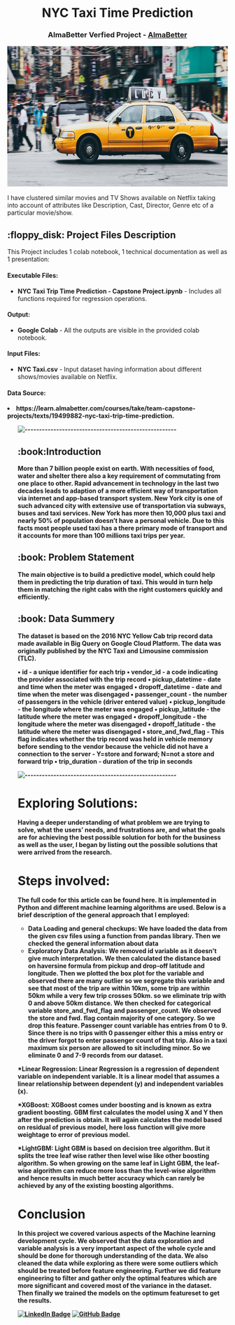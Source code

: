 
<h1 align="center"> NYC Taxi Time Prediction </h1>
<h3 align="center"> AlmaBetter Verfied Project - <a href="https://www.almabetter.com/"> AlmaBetter </a> </h5>

<p align="center"> 
<img src="https://github.com/AnshRockstar/NYC-Taxi-Trip-Duration-Prediction/blob/main/Images/NYC%20Taxi.jpg" alt="NYC Taxi.jpg"  height="320px">
</p>

<p>I have clustered similar movies and TV Shows available on Netflix taking into account of attributes like Description, Cast, Director, Genre etc of a particular movie/show.</p>

<h2> :floppy_disk: Project Files Description</h2>

<p>This Project includes 1 colab notebook, 1 technical documentation as well as 1 presentation:</p>
<h4>Executable Files:</h4>
<ul>
  <li><b> NYC Taxi Trip Time Prediction - Capstone Project.ipynb</b> - Includes all functions required for regression operations.</li>
</ul>

<h4>Output:</h4>
<ul>
  <li><b>Google Colab</b> - All the outputs are visible in the provided colab notebook.
</ul>
<h4>Input Files:</h4>
<ul>
  <li><b>NYC Taxi.csv</b> - Input dataset having information about different shows/movies available on Netflix.</li>
</ul>
<h4>Data Source:</h4>
<li><b>https://learn.almabetter.com/courses/take/team-capstone-projects/texts/19499882-nyc-taxi-trip-time-prediction.</li>
<ul>

![-----------------------------------------------------](https://raw.githubusercontent.com/andreasbm/readme/master/assets/lines/rainbow.png)

<h2> :book:Introduction</h2>
More than 7 billion people exist on earth. With necessities of food, water and shelter there also a key requirement of commutating from one place to other. Rapid advancement in technology in the last two decades leads to adaption of a more efficient way of transportation via internet and app-based transport system. New York city is one of such advanced city with extensive use of transportation via subways, buses and taxi services. New York has more then 10,000 plus taxi and nearly 50% of population doesn’t have a personal vehicle. Due to this facts most people used taxi has a there primary mode of transport and it accounts for more than 100 millions taxi trips per year.

<h2> :book: Problem Statement</h2>
The main objective is to build a predictive model, which could help them in predicting the trip duration of taxi. This would in turn help them in matching the right cabs with the right customers quickly and efficiently.

<h2> :book: Data Summery</h2>
The dataset is based on the 2016 NYC Yellow Cab trip record data made available in Big Query on Google Cloud Platform.
The data was originally published by the NYC Taxi and Limousine commission (TLC).

•	id - a unique identifier for each trip
•	vendor_id - a code indicating the provider associated with the trip record
•	pickup_datetime - date and time when the meter was engaged
•	dropoff_datetime - date and time when the meter was disengaged
•	passenger_count - the number of passengers in the vehicle (driver entered value)
•	pickup_longitude - the longitude where the meter was engaged
•	pickup_latitude - the latitude where the meter was engaged
•	dropoff_longitude - the longitude where the meter was disengaged
•	dropoff_latitude - the latitude where the meter was disengaged
•	store_and_fwd_flag - This flag indicates whether the trip record was held in vehicle memory before sending to the vendor because the vehicle did not have a         connection to the server - Y=store and forward; N=not a store and forward trip
•	trip_duration - duration of the trip in seconds



![-----------------------------------------------------](https://raw.githubusercontent.com/andreasbm/readme/master/assets/lines/rainbow.png)

# Exploring Solutions:
Having a deeper understanding of what problem we are trying to solve, what the users’ needs, and frustrations are, and what the goals are for achieving the best possible solution for both for the business as well as the user, I began by listing out the possible solutions that were arrived from the research.


# Steps involved:
The full code for this article can be found here. It is implemented in Python and different machine learning algorithms are used. Below is a brief description of the general approach that I employed:
* Data Loading and general checkups: 
We have loaded the data from the given csv files using a function from pandas library. Then we checked the general information about data
* Exploratory Data Analysis: 
We removed id variable as it doesn’t give much interpretation. We then calculated the distance based on haversine formula from pickup and drop-off latitude and longitude. Then we plotted the box plot for the variable and observed there are many outlier so we segregate this variable and see that most of the trip are within 10km, some trip are within 50km while a very few trip crosses 50km. so we eliminate trip with 0 and above 50km distance.
We then checked for categorical variable store_and_fwd_flag and passenger_count. We observed the store and fwd. flag contain majority of one category. So we drop this feature. Passenger count variable has entries from 0 to 9. Since there is no trips with 0 passenger either this a miss entry or the driver forgot to enter passenger count of that trip. Also in a taxi maximum six person are allowed to sit including minor. So we eliminate 0 and 7-9 records from our dataset.

*Linear Regression:
Linear Regression is a regression of dependent variable on independent variable. It is a linear model that assumes a linear relationship between dependent (y) and independent variables (x). 

*XGBoost:
XGBoost comes under boosting and is known as extra gradient boosting. GBM first calculates the model using X and Y then after the prediction is obtain. It will again calculates the model based on residual of previous model, here loss function will give more weightage to error of previous model. 

*LightGBM:
Light GBM is based on decision tree algorithm. But it splits the tree leaf wise rather then level wise like other boosting algorithm. So when growing on the same leaf in Light GBM, the leaf-wise algorithm can reduce more loss than the level-wise algorithm and hence results in much better accuracy which can rarely be achieved by any of the existing boosting algorithms.

# Conclusion
In this project we covered various aspects of the Machine learning development cycle. We observed that the data exploration and variable analysis is a very important aspect of the whole cycle and should be done for thorough understanding of the data. We also cleaned the data while exploring as there were some outliers which should be treated before feature engineering. Further we did feature engineering to filter and gather only the optimal features which are more significant and covered most of the variance in the dataset. Then finally we trained the models on the optimum featureset to get the results.


[![LinkedIn Badge](https://img.shields.io/badge/LinkedIn-0077B5?style=for-the-badge&logo=linkedin&logoColor=white)](https://www.linkedin.com/in/ansh-bhatnagar-093609117/)
[![GitHub Badge](https://img.shields.io/badge/GitHub-100000?style=for-the-badge&logo=github&logoColor=white)](https://github.com/AnshRockstar)
